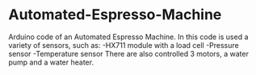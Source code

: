 # Automated-Espresso-Machine
Arduino code of an Automated Espresso Machine.
In this code is used a variety of sensors, such as:
-HX711 module with a load cell
-Pressure sensor
-Temperature sensor
There are also controlled 3 motors, a water pump and a water heater.
